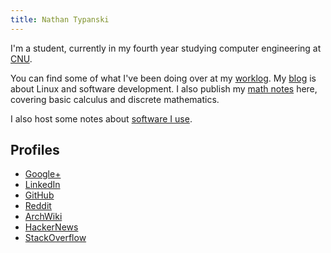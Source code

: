 ```yaml
---
title: Nathan Typanski
---
```


I'm a student, currently in my fourth year studying computer engineering at [CNU](http://www.cnu.edu/pcs/academics/ce.asp).

You can find some of what I've been doing over at my [worklog](worklog.html). My [blog](blog.html) is about Linux and software development. I also publish my [math notes](tex.html) here, covering basic calculus and discrete mathematics.

I also host some notes about [software I use](software-choice.html).

## Profiles

* [Google+](https://plus.google.com/+NathanTypanski/about)
* [LinkedIn](http://www.linkedin.com/pub/nathan-typanski/54/2a5/a01/)
* [GitHub](https://github.com/nathantypanski)
* [Reddit](http://www.reddit.com/user/euid)
* [ArchWiki](https://wiki.archlinux.org/index.php/Special:Contributions/Ndt)
* [HackerNews](https://news.ycombinator.com/user?id=euid)
* [StackOverflow](http://stackoverflow.com/users/1828408/ndt)
